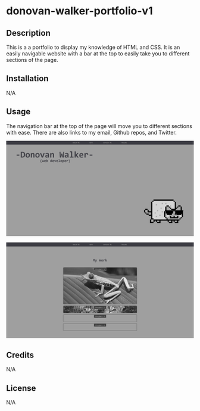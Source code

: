 # donovan-walker-portfolio-v1

## Description

This is a a portfolio to display my knowledge of HTML and CSS. It is an easily navigable website with a bar at the top to easily take you to different sections of the page.

## Installation

N/A

## Usage

The navigation bar at the top of the page will move you to different sections with ease. There are also links to my email, Github repos, and Twitter.

![Alt text](image.png)

![Alt text](image-1.png)

## Credits

N/A

## License

N/A